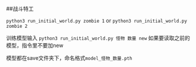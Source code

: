 ##战斗特工


```python3 run_initial_world.py zombie 1```
or
```python3 run_initial_world.py zombie 2```

训练模型输入
```python3 run_initial_world.py 怪物 数量 new```
如果要读取之前的模型，指令里不要加new

模型都在save文件夹下，命名格式```model_怪物_数量.pth```
